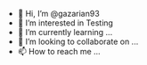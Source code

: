 - 👋 Hi, I’m @gazarian93
- 👀 I’m interested in Testing
- 🌱 I’m currently learning ...
- 💞️ I’m looking to collaborate on ...
- 📫 How to reach me ...

<!---
gazarian93/gazarian93 is a ✨ special ✨ repository because its `README.md` (this file) appears on your GitHub profile.
You can click the Preview link to take a look at your changes.
--->
